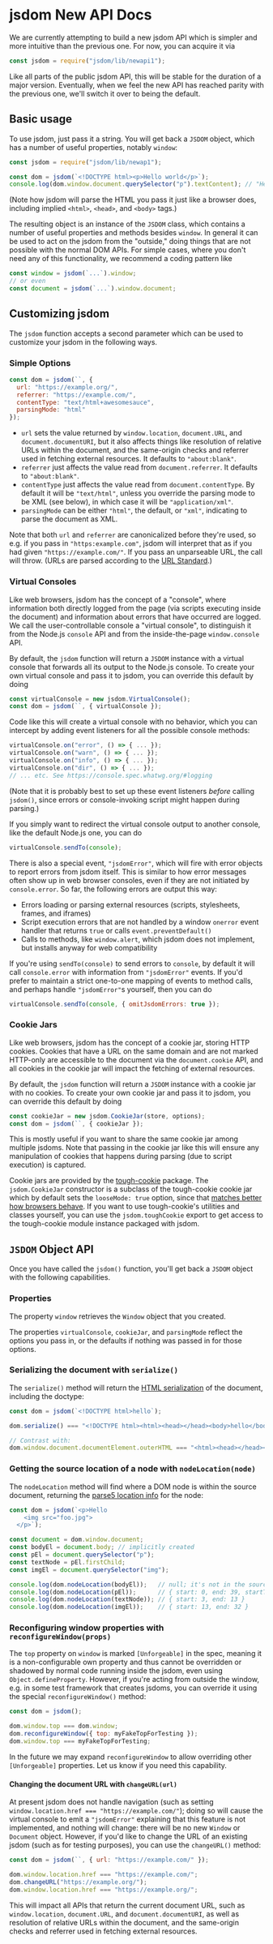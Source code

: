 # jsdom New API Docs

We are currently attempting to build a new jsdom API which is simpler and more intuitive than the previous one. For now, you can acquire it via

```js
const jsdom = require("jsdom/lib/newapi1");
```

Like all parts of the public jsdom API, this will be stable for the duration of a major version. Eventually, when we feel the new API has reached parity with the previous one, we'll switch it over to being the default.

## Basic usage

To use jsdom, just pass it a string. You will get back a `JSDOM` object, which has a number of useful properties, notably `window`:

```js
const jsdom = require("jsdom/lib/newap1");

const dom = jsdom(`<!DOCTYPE html><p>Hello world</p>`);
console.log(dom.window.document.querySelector("p").textContent); // "Hello world"
```

(Note how jsdom will parse the HTML you pass it just like a browser does, including implied `<html>`, `<head>`, and `<body>` tags.)

The resulting object is an instance of the `JSDOM` class, which contains a number of useful properties and methods besides `window`. In general it can be used to act on the jsdom from the "outside," doing things that are not possible with the normal DOM APIs. For simple cases, where you don't need any of this functionality, we recommend a coding pattern like

```js
const window = jsdom(`...`).window;
// or even
const document = jsdom(`...`).window.document;
```

## Customizing jsdom

The `jsdom` function accepts a second parameter which can be used to customize your jsdom in the following ways.

### Simple Options

```js
const dom = jsdom(``, {
  url: "https://example.org/",
  referrer: "https://example.com/",
  contentType: "text/html+awesomesauce",
  parsingMode: "html"
});
```

- `url` sets the value returned by `window.location`, `document.URL`, and `document.documentURI`, but it also affects things like resolution of relative URLs within the document, and the same-origin checks and referrer used in fetching external resources. It defaults to `"about:blank"`.
- `referrer` just affects the value read from `document.referrer`. It defaults to `"about:blank"`.
- `contentType` just affects the value read from `document.contentType`. By default it will be `"text/html"`, unless you override the parsing mode to be XML (see below), in which case it will be `"application/xml"`.
- `parsingMode` can be either `"html"`, the default, or `"xml"`, indicating to parse the document as XML.

Note that both `url` and `referrer` are canonicalized before they're used, so e.g. if you pass in `"https:example.com"`, jsdom will interpret that as if you had given `"https://example.com/"`. If you pass an unparseable URL, the call will throw. (URLs are parsed according to the [URL Standard](http://url.spec.whatwg.org/).)

### Virtual Consoles

Like web browsers, jsdom has the concept of a "console", where information both directly logged from the page (via scripts executing inside the document) and information about errors that have occurred are logged. We call the user-controllable console a "virtual console", to distinguish it from the Node.js `console` API and from the inside-the-page `window.console` API.

By default, the `jsdom` function will return a `JSDOM` instance with a virtual console that forwards all its output to the Node.js console. To create your own virtual console and pass it to jsdom, you can override this default by doing

```js
const virtualConsole = new jsdom.VirtualConsole();
const dom = jsdom(``, { virtualConsole });
```

Code like this will create a virtual console with no behavior, which you can intercept by adding event listeners for all the possible console methods:

```js
virtualConsole.on("error", () => { ... });
virtualConsole.on("warn", () => { ... });
virtualConsole.on("info", () => { ... });
virtualConsole.on("dir", () => { ... });
// ... etc. See https://console.spec.whatwg.org/#logging
```

(Note that it is probably best to set up these event listeners *before* calling `jsdom()`, since errors or console-invoking script might happen during parsing.)

If you simply want to redirect the virtual console output to another console, like the default Node.js one, you can do

```js
virtualConsole.sendTo(console);
```

There is also a special event, `"jsdomError"`, which will fire with error objects to report errors from jsdom itself. This is similar to how error messages often show up in web browser consoles, even if they are not initiated by `console.error`. So far, the following errors are output this way:

- Errors loading or parsing external resources (scripts, stylesheets, frames, and iframes)
- Script execution errors that are not handled by a window `onerror` event handler that returns `true` or calls `event.preventDefault()`
- Calls to methods, like `window.alert`, which jsdom does not implement, but installs anyway for web compatibility

If you're using `sendTo(console)` to send errors to `console`, by default it will call `console.error` with information from `"jsdomError"` events. If you'd prefer to maintain a strict one-to-one mapping of events to method calls, and perhaps handle `"jsdomError"`s yourself, then you can do

```js
virtualConsole.sendTo(console, { omitJsdomErrors: true });
```

### Cookie Jars

Like web browsers, jsdom has the concept of a cookie jar, storing HTTP cookies. Cookies that have a URL on the same domain and are not marked HTTP-only are accessible to the document via the `document.cookie` API, and all cookies in the cookie jar will impact the fetching of external resources.

By default, the `jsdom` function will return a `JSDOM` instance with a cookie jar with no cookies. To create your own cookie jar and pass it to jsdom, you can override this default by doing

```js
const cookieJar = new jsdom.CookieJar(store, options);
const dom = jsdom(``, { cookieJar });
```

This is mostly useful if you want to share the same cookie jar among multiple jsdoms. Note that passing in the cookie jar like this will ensure any manipulation of cookies that happens during parsing (due to script execution) is captured.

Cookie jars are provided by the [tough-cookie](https://www.npmjs.com/package/tough-cookie) package. The `jsdom.CookieJar` constructor is a subclass of the tough-cookie cookie jar which by default sets the `looseMode: true` option, since that [matches better how browsers behave](https://www.npmjs.com/package/tough-cookie). If you want to use tough-cookie's utilities and classes yourself, you can use the `jsdom.toughCookie` export to get access to the tough-cookie module instance packaged with jsdom.

## `JSDOM` Object API

Once you have called the `jsdom()` function, you'll get back a `JSDOM` object with the following capabilities.

### Properties

The property `window` retrieves the `Window` object that you created.

The properties `virtualConsole`, `cookieJar`, and `parsingMode` reflect the options you pass in, or the defaults if nothing was passed in for those options.

### Serializing the document with `serialize()`

The `serialize()` method will return the [HTML serialization](https://html.spec.whatwg.org/#html-fragment-serialisation-algorithm) of the document, including the doctype:

```js
const dom = jsdom(`<!DOCTYPE html>hello`);

dom.serialize() === "<!DOCTYPE html><html><head></head><body>hello</body></html>";

// Contrast with:
dom.window.document.documentElement.outerHTML === "<html><head></head><body>hello</body></html>";
```

### Getting the source location of a node with `nodeLocation(node)`

The `nodeLocation` method will find where a DOM node is within the source document, returning the [parse5 location info](https://www.npmjs.com/package/parse5#options-locationinfo) for the node:

```js
const dom = jsdom(`<p>Hello
    <img src="foo.jpg">
  </p>`);

const document = dom.window.document;
const bodyEl = document.body; // implicitly created
const pEl = document.querySelector("p");
const textNode = pEl.firstChild;
const imgEl = document.querySelector("img");

console.log(dom.nodeLocation(bodyEl));   // null; it's not in the source
console.log(dom.nodeLocation(pEl));      // { start: 0, end: 39, startTag: ..., endTag: ... }
console.log(dom.nodeLocation(textNode)); // { start: 3, end: 13 }
console.log(dom.nodeLocation(imgEl));    // { start: 13, end: 32 }
```

### Reconfiguring window properties with `reconfigureWindow(props)`

The `top` property on `window` is marked `[Unforgeable]` in the spec, meaning it is a non-configurable own property and thus cannot be overridden or shadowed by normal code running inside the jsdom, even using `Object.defineProperty`. However, if you're acting from outside the window, e.g. in some test framework that creates jsdoms, you can override it using the special `reconfigureWindow()` method:

```js
const dom = jsdom();

dom.window.top === dom.window;
dom.reconfigureWindow({ top: myFakeTopForTesting });
dom.window.top === myFakeTopForTesting;
```

In the future we may expand `reconfigureWindow` to allow overriding other `[Unforgeable]` properties. Let us know if you need this capability.

#### Changing the document URL with `changeURL(url)`

At present jsdom does not handle navigation (such as setting `window.location.href === "https://example.com/"`); doing so will cause the virtual console to emit a `"jsdomError"` explaining that this feature is not implemented, and nothing will change: there will be no new `Window` or `Document` object. However, if you'd like to change the URL of an existing jsdom (such as for testing purposes), you can use the `changeURL()` method:

```js
const dom = jsdom(``, { url: "https://example.com/" });

dom.window.location.href === "https://example.com/";
dom.changeURL("https://example.org/");
dom.window.location.href === "https://example.org/";
```

This will impact all APIs that return the current document URL, such as `window.location`, `document.URL`, and `document.documentURI`, as well as resolution of relative URLs within the document, and the same-origin checks and referrer used in fetching external resources.
